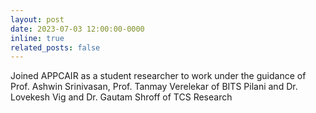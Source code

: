 ```yaml
---
layout: post
date: 2023-07-03 12:00:00-0000
inline: true
related_posts: false
---
```


Joined APPCAIR as a student researcher to work under the guidance of Prof. Ashwin Srinivasan, Prof. Tanmay Verelekar of BITS Pilani and Dr. Lovekesh Vig and Dr. Gautam Shroff of TCS Research
